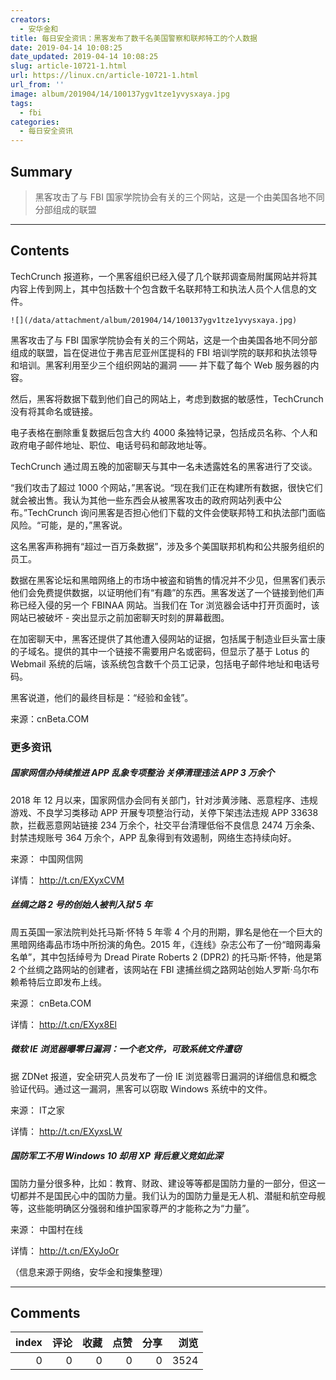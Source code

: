 ```yaml
---
creators:
  - 安华金和
title: 每日安全资讯：黑客发布了数千名美国警察和联邦特工的个人数据
date: 2019-04-14 10:08:25
date_updated: 2019-04-14 10:08:25
slug: article-10721-1.html
url: https://linux.cn/article-10721-1.html
url_from: ''
image: album/201904/14/100137ygv1tze1yvysxaya.jpg
tags:
  - fbi
categories:
  - 每日安全资讯
---
```


## Summary

> 黑客攻击了与 FBI 国家学院协会有关的三个网站，这是一个由美国各地不同分部组成的联盟

***

<!-- more -->

## Contents

TechCrunch 报道称，一个黑客组织已经入侵了几个联邦调查局附属网站并将其内容上传到网上，其中包括数十个包含数千名联邦特工和执法人员个人信息的文件。

`![](/data/attachment/album/201904/14/100137ygv1tze1yvysxaya.jpg)`

黑客攻击了与 FBI 国家学院协会有关的三个网站，这是一个由美国各地不同分部组成的联盟，旨在促进位于弗吉尼亚州匡提科的 FBI 培训学院的联邦和执法领导和培训。黑客利用至少三个组织网站的漏洞 —— 并下载了每个 Web 服务器的内容。

然后，黑客将数据下载到他们自己的网站上，考虑到数据的敏感性，TechCrunch 没有将其命名或链接。

电子表格在删除重复数据后包含大约 4000 条独特记录，包括成员名称、个人和政府电子邮件地址、职位、电话号码和邮政地址等。

TechCrunch 通过周五晚的加密聊天与其中一名未透露姓名的黑客进行了交谈。

“我们攻击了超过 1000 个网站，”黑客说。“现在我们正在构建所有数据，很快它们就会被出售。我认为其他一些东西会从被黑客攻击的政府网站列表中公布。”TechCrunch 询问黑客是否担心他们下载的文件会使联邦特工和执法部门面临风险。“可能，是的，”黑客说。

这名黑客声称拥有“超过一百万条数据”，涉及多个美国联邦机构和公共服务组织的员工。

数据在黑客论坛和黑暗网络上的市场中被盗和销售的情况并不少见，但黑客们表示他们会免费提供数据，以证明他们有“有趣”的东西。黑客发送了一个链接到他们声称已经入侵的另一个 FBINAA 网站。当我们在 Tor 浏览器会话中打开页面时，该网站已被破坏 - 突出显示之前加密聊天时刻的屏幕截图。

在加密聊天中，黑客还提供了其他遭入侵网站的证据，包括属于制造业巨头富士康的子域名。提供的其中一个链接不需要用户名或密码，但显示了基于 Lotus 的 Webmail 系统的后端，该系统包含数千个员工记录，包括电子邮件地址和电话号码。

黑客说道，他们的最终目标是：“经验和金钱”。

来源：cnBeta.COM

### 更多资讯

##### 国家网信办持续推进 APP 乱象专项整治 关停清理违法 APP 3 万余个

2018 年 12 月以来，国家网信办会同有关部门，针对涉黄涉赌、恶意程序、违规游戏、不良学习类移动 APP 开展专项整治行动，关停下架违法违规 APP 33638 款，拦截恶意网站链接 234 万余个，社交平台清理低俗不良信息 2474 万余条、封禁违规账号 364 万余个，APP 乱象得到有效遏制，网络生态持续向好。

来源： 中国网信网

详情： <http://t.cn/EXyxCVM> 

##### 丝绸之路 2 号的创始人被判入狱 5 年

周五英国一家法院判处托马斯·怀特 5 年零 4 个月的刑期，罪名是他在一个巨大的黑暗网络毒品市场中所扮演的角色。2015 年，《连线》杂志公布了一份“暗网毒枭名单”，其中包括绰号为 Dread Pirate Roberts 2 (DPR2) 的托马斯·怀特，他是第 2 个丝绸之路网站的创建者，该网站在 FBI 逮捕丝绸之路网站创始人罗斯·乌尔布赖希特后立即发布上线。

来源： cnBeta.COM

详情： <http://t.cn/EXyx8El> 

##### 微软 IE 浏览器曝零日漏洞：一个老文件，可致系统文件遭窃

据 ZDNet 报道，安全研究人员发布了一份 IE 浏览器零日漏洞的详细信息和概念验证代码。通过这一漏洞，黑客可以窃取 Windows 系统中的文件。

来源： IT之家

详情： <http://t.cn/EXyxsLW> 

##### 国防军工不用 Windows 10 却用 XP 背后意义竞如此深

国防力量分很多种，比如：教育、财政、建设等等都是国防力量的一部分，但这一切都并不是国民心中的国防力量。我们认为的国防力量是无人机、潜艇和航空母舰等，这些能明确区分强弱和维护国家尊严的才能称之为“力量”。

来源： 中国村在线

详情： <http://t.cn/EXyJoOr> 

（信息来源于网络，安华金和搜集整理）

***

## Comments


|   index |   评论 |   收藏 |   点赞 |   分享 |   浏览 |
|--------:|-------:|-------:|-------:|-------:|-------:|
|       0 |      0 |      0 |      0 |      0 |   3524 |
